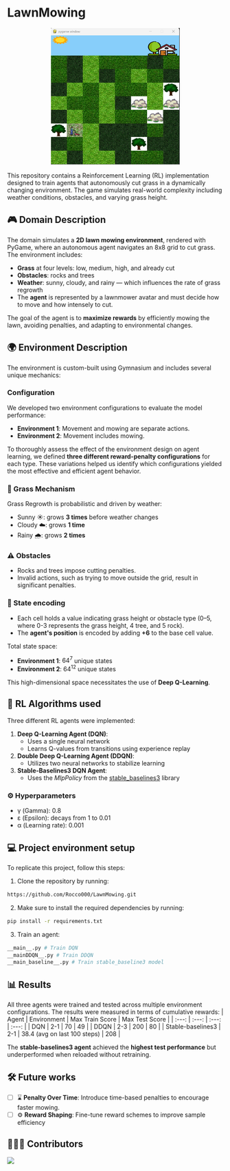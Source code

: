 # LawnMowing
  <p align="center">
    <img src="https://github.com/Rocco000/LawnMowing/blob/main/environment_rendering.png" alt="LawnMowing Environment" width="300">
  </p>

  This repository contains a Reinforcement Learning (RL) implementation designed to train agents that autonomously cut grass in a dynamically changing environment. The game simulates real-world complexity including weather conditions, obstacles, and varying grass height.

## 🎮 Domain Description
The domain simulates a **2D lawn mowing environment**, rendered with PyGame, where an autonomous agent navigates an 8x8 grid to cut grass. The environment includes:
- **Grass** at four levels: low, medium, high, and already cut
- **Obstacles**: rocks and trees
- **Weather**: sunny, cloudy, and rainy — which influences the rate of grass regrowth
- The **agent** is represented by a lawnmower avatar and must decide how to move and how intensely to cut.

The goal of the agent is to **maximize rewards** by efficiently mowing the lawn, avoiding penalties, and adapting to environmental changes.

## 🌍 Environment Description
The environment is custom-built using Gymnasium and includes several unique mechanics:
  ### Configuration
  We developed two environment configurations to evaluate the model performance:
  - **Environment 1**: Movement and mowing are separate actions.
  - **Environment 2**: Movement includes mowing.

To thoroughly assess the effect of the environment design on agent learning, we defined **three different reward-penalty configurations** for each type. These variations helped us identify which configurations yielded the most effective and efficient agent behavior.

  ### 🌱 Grass Mechanism
  Grass Regrowth is probabilistic and driven by weather:
  - Sunny ☀️: grows **3 times** before weather changes
  - Cloudy ☁️: grows **1 time**
  - Rainy 🌧️: grows **2 times**
  
  ### ⚠️ Obstacles
  - Rocks and trees impose cutting penalties.
  - Invalid actions, such as trying to move outside the grid, result in significant penalties.
  
  ### 💾 State encoding
  - Each cell holds a value indicating grass height or obstacle type (0–5, where 0-3 represents the grass height, 4 tree, and 5 rock).
  - The **agent's position** is encoded by adding **+6** to the base cell value.
  
  Total state space:
  - **Environment 1**: $64^7$ unique states
  - **Environment 2**: $64^{12}$ unique states

  This high-dimensional space necessitates the use of **Deep Q-Learning**.

## 🤖 RL Algorithms used
Three different RL agents were implemented:
1. **Deep Q-Learning Agent (DQN)**:
   - Uses a single neural network
   - Learns Q-values from transitions using experience replay
2. **Double Deep Q-Learning Agent (DDQN)**:
   - Utilizes two neural networks to stabilize learning
3. **Stable-Baselines3 DQN Agent**:
   - Uses the _MlpPolicy_ from the [stable_baselines3](https://stable-baselines3.readthedocs.io/en/master/modules/dqn.html) library

  ### ⚙️ Hyperparameters
  - &gamma; (Gamma): 0.8
  - &epsilon; (Epsilon): decays from 1 to 0.01
  - &alpha; (Learning rate): 0.001

## 💻 Project environment setup
  To replicate this project, follow this steps:
  1. Clone the repository by running:
  ```bash
  https://github.com/Rocco000/LawnMowing.git
  ```
  2. Make sure to install the required dependencies by running:
  ```bash
  pip install -r requirements.txt
  ```

  3. Train an agent:
  ```bash
  __main__.py # Train DQN
  __mainDDQN__.py # Train DDQN
  __main_baseline__.py # Train stable_baseline3 model
  ```

## 📊 Results
All three agents were trained and tested across multiple environment configurations. The results were measured in terms of cumulative rewards:
| Agent | Environment | Max Train Score | Max Test Score |
| :---: | :---:       | :---:           | :---:          |
| DQN   | 2-1         | 70              | 49             |
| DDQN  | 2-3         | 200             | 80             |
| Stable-baselines3 | 2-1 | 38.4 (avg on last 100 steps) | 208 | 

The **stable-baselines3 agent** achieved the **highest test performance** but underperformed when reloaded without retraining.

## 🛠️ Future works
- [ ] ⌛ **Penalty Over Time**: Introduce time-based penalties to encourage faster mowing.
- [ ] ⚙️ **Reward Shaping**: Fine-tune reward schemes to improve sample efficiency

## 👨🏻‍💻 Contributors
<a href="https://github.com/Rocco000/LawnMowing/graphs/contributors">
  <img src="https://contrib.rocks/image?repo=Rocco000/LawnMowing" />
</a>
  
